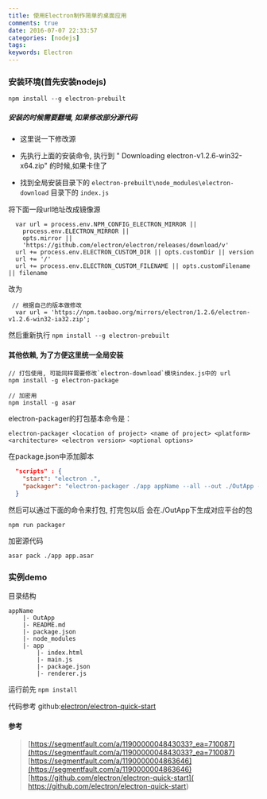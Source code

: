 ```yaml
---
title: 使用Electron制作简单的桌面应用
comments: true
date: 2016-07-07 22:33:57
categories: [nodejs]
tags:
keywords: Electron
---
```


### 安装环境(首先安装nodejs)

```
npm install --g electron-prebuilt

```

<!-- more -->

##### 安装的时候需要翻墙, 如果修改部分源代码

- 这里说一下修改源

- 先执行上面的安装命令, 执行到 " Downloading electron-v1.2.6-win32-x64.zip" 的时候,如果卡住了

- 找到全局安装目录下的 `electron-prebuilt\node_modules\electron-download` 目录下的 `index.js`

将下面一段url地址改成镜像源
```
  var url = process.env.NPM_CONFIG_ELECTRON_MIRROR ||
    process.env.ELECTRON_MIRROR ||
    opts.mirror ||
    'https://github.com/electron/electron/releases/download/v'
  url += process.env.ELECTRON_CUSTOM_DIR || opts.customDir || version
  url += '/'
  url += process.env.ELECTRON_CUSTOM_FILENAME || opts.customFilename || filename

```

改为

```
 // 根据自己的版本做修改
  var url = 'https://npm.taobao.org/mirrors/electron/1.2.6/electron-v1.2.6-win32-ia32.zip';
```

然后重新执行 `npm install --g electron-prebuilt`


#### 其他依赖, 为了方便这里统一全局安装

```
// 打包使用, 可能同样需要修改`electron-download`模块index.js中的 url
npm install -g electron-package

// 加密用
npm install -g asar

```
electron-packager的打包基本命令是：

```         
electron-packager <location of project> <name of project> <platform> <architecture> <electron version> <optional options>

```

在package.json中添加脚本
```json
  "scripts" : {
    "start": "electron .",
    "packager": "electron-packager ./app appName --all --out ./OutApp --version 1.2.6 --overwrite --icon=./app/img/icon.ico"
  }

```

然后可以通过下面的命令来打包, 打完包以后 会在./OutApp下生成对应平台的包
```
npm run packager
```

加密源代码
```
asar pack ./app app.asar
```

### 实例demo
目录结构
```
appName
    |- OutApp
    |- README.md
    |- package.json
    |- node_modules
    |- app
        |- index.html
        |- main.js
        |- package.json
        |- renderer.js

```

运行前先 `npm install`

代码参考 github:[electron/electron-quick-start]( https://github.com/electron/electron-quick-start) 


#### 参考
> [https://segmentfault.com/a/1190000004843033?_ea=710087](https://segmentfault.com/a/1190000004843033?_ea=710087)  
> [https://segmentfault.com/a/1190000004863646](https://segmentfault.com/a/1190000004863646)  
> [https://github.com/electron/electron-quick-start]( https://github.com/electron/electron-quick-start)  


